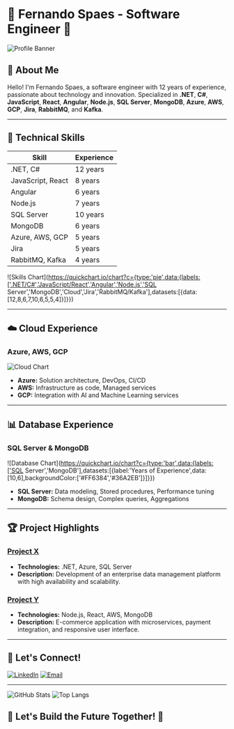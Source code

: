 # 🌟 Fernando Spaes - Software Engineer 🌟

![Profile Banner](https://images.unsplash.com/photo-1568584712581-d92fbdc5a7a4)

## 🚀 About Me
Hello! I'm Fernando Spaes, a software engineer with 12 years of experience, passionate about technology and innovation. Specialized in **.NET**, **C#**, **JavaScript**, **React**, **Angular**, **Node.js**, **SQL Server**, **MongoDB**, **Azure**, **AWS**, **GCP**, **Jira**, **RabbitMQ**, and **Kafka**.

---

## 🔧 Technical Skills

| Skill                 | Experience  |
|-----------------------|-------------|
| .NET, C#              | 12 years    |
| JavaScript, React     | 8 years     |
| Angular               | 6 years     |
| Node.js               | 7 years     |
| SQL Server            | 10 years    |
| MongoDB               | 6 years     |
| Azure, AWS, GCP       | 5 years     |
| Jira                  | 5 years     |
| RabbitMQ, Kafka       | 4 years     |

![Skills Chart](https://quickchart.io/chart?c={type:'pie',data:{labels:['.NET/C#','JavaScript/React','Angular','Node.js','SQL Server','MongoDB','Cloud','Jira','RabbitMQ/Kafka'],datasets:[{data:[12,8,6,7,10,6,5,5,4]}]}})

---

## ☁️ Cloud Experience

### Azure, AWS, GCP
![Cloud Chart](https://quickchart.io/chart?c={type:'doughnut',data:{labels:['Azure','AWS','GCP'],datasets:[{data:[40,35,25],backgroundColor:['#008AD7','#FF9900','#34A853']}]}})

- **Azure:** Solution architecture, DevOps, CI/CD
- **AWS:** Infrastructure as code, Managed services
- **GCP:** Integration with AI and Machine Learning services

---

## 📊 Database Experience

### SQL Server & MongoDB
![Database Chart](https://quickchart.io/chart?c={type:'bar',data:{labels:['SQL Server','MongoDB'],datasets:[{label:'Years of Experience',data:[10,6],backgroundColor:['#FF6384','#36A2EB']}]}})

- **SQL Server:** Data modeling, Stored procedures, Performance tuning
- **MongoDB:** Schema design, Complex queries, Aggregations

---

## 🏆 Project Highlights

### [Project X](https://github.com/ferspaes/projeto-x)
- **Technologies:** .NET, Azure, SQL Server
- **Description:** Development of an enterprise data management platform with high availability and scalability.

### [Project Y](https://github.com/ferspaes/projeto-y)
- **Technologies:** Node.js, React, AWS, MongoDB
- **Description:** E-commerce application with microservices, payment integration, and responsive user interface.

---

## 💬 Let's Connect!

[![LinkedIn](https://img.shields.io/badge/-LinkedIn-blue?style=flat&logo=linkedin&logoColor=white)](https://www.linkedin.com/in/fernandospaes/)
[![Email](https://img.shields.io/badge/-Email-red?style=flat&logo=gmail&logoColor=white)](mailto:fernando.spaes@example.com)

---

![GitHub Stats](https://github-readme-stats.vercel.app/api?username=ferspaes&show_icons=true&theme=radical)
![Top Langs](https://github-readme-stats.vercel.app/api/top-langs/?username=ferspaes&layout=compact&theme=radical)

## 🌟 Let's Build the Future Together! 🌟
